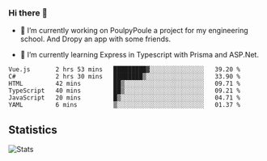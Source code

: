 ### Hi there 👋
- 🔭 I’m currently working on PoulpyPoule a project for my engineering school. And Dropy an app with some friends.

- 🌱 I’m currently learning Express in Typescript with Prisma and ASP.Net.


<!--START_SECTION:waka-->

```text
Vue.js       2 hrs 53 mins   █████████▓░░░░░░░░░░░░░░░   39.20 %
C#           2 hrs 30 mins   ████████▒░░░░░░░░░░░░░░░░   33.90 %
HTML         42 mins         ██▒░░░░░░░░░░░░░░░░░░░░░░   09.71 %
TypeScript   40 mins         ██▒░░░░░░░░░░░░░░░░░░░░░░   09.21 %
JavaScript   20 mins         █▒░░░░░░░░░░░░░░░░░░░░░░░   04.71 %
YAML         6 mins          ▒░░░░░░░░░░░░░░░░░░░░░░░░   01.37 %
```

<!--END_SECTION:waka-->

## Statistics

![Stats](https://github-readme-stats.vercel.app/api?username=killian-mannarelli&count_private=true&show_icons=true&theme=dark)

<!--
**killian-mannarelli/killian-mannarelli** is a ✨ _special_ ✨ repository because its `README.md` (this file) appears on your GitHub profile.

Here are some ideas to get you started:

- 🔭 I’m currently working on ...
- 🌱 I’m currently learning ...
- 👯 I’m looking to collaborate on ...
- 🤔 I’m looking for help with ...
- 💬 Ask me about ...
- 📫 How to reach me: ...
- 😄 Pronouns: ...
- ⚡ Fun fact: ...
-->
